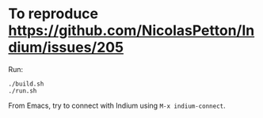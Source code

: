 # To reproduce https://github.com/NicolasPetton/Indium/issues/205

Run:

```
./build.sh
./run.sh
```
From Emacs, try to connect with Indium using `M-x indium-connect`.
